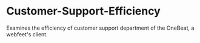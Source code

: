 # Customer-Support-Efficiency
Examines the efficiency of customer support department of the OneBeat, a webfeet's client.

